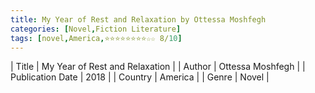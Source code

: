 ```yaml
---
title: My Year of Rest and Relaxation by Ottessa Moshfegh
categories: [Novel,Fiction Literature]
tags: [novel,America,⭐⭐⭐⭐⭐⭐⭐⭐☆☆ 8/10]
---
```

        
| Title | My Year of Rest and Relaxation  |
| Author |  Ottessa Moshfegh  |
| Publication Date | 2018   |
| Country | America |
| Genre | Novel  |
        